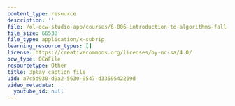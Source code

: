 ```yaml
---
content_type: resource
description: ''
file: /ol-ocw-studio-app/courses/6-006-introduction-to-algorithms-fall-2011/a7c5d930d9a256309547d3359542269d_CHvQ3q_gJ7E.vtt
file_size: 66538
file_type: application/x-subrip
learning_resource_types: []
license: https://creativecommons.org/licenses/by-nc-sa/4.0/
ocw_type: OCWFile
resourcetype: Other
title: 3play caption file
uid: a7c5d930-d9a2-5630-9547-d3359542269d
video_metadata:
  youtube_id: null
---
```

